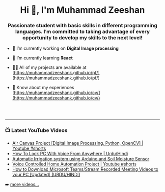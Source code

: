 <h1 align="center">Hi 👋, I'm Muhammad Zeeshan</h1>
<h3 align="center">Passionate student with basic skills in different programming languages. I’m committed to taking advantage of every opportunity to develop my skills to the next level!</h3>

- 🔭 I’m currently working on **Digital Image processing**

- 🌱 I’m currently learning **React**

- 👨‍💻 All of my projects are available at [https://muhammadzeeshank.github.io/pf/](https://muhammadzeeshank.github.io/pf/)

- 📄 Know about my experiences [https://muhammadzeeshank.github.io/cv/](https://muhammadzeeshank.github.io/cv/)


<br />
<br />

---

### 📺 Latest YouTube Videos

<!-- YOUTUBE:START -->
- [Air Canvas Project [Digital Image Processing, Python, OpenCV] | Youtube #shorts](https://www.youtube.com/watch?v=heuERauaPJE)
- [How To Lock PC With Voice From Anywhere | Urdu/Hindi](https://www.youtube.com/watch?v=QuwMrZ9yfu8)
- [Automatic Irrigation system using Arduino and Soil Moisture Sensor](https://www.youtube.com/watch?v=WxjJttzQAcw)
- [Voice Controlled Home Automation Project | Youtube #shorts](https://www.youtube.com/watch?v=g172va8gjZ0)
- [How to Download Microsoft Teams/Stream Recorded Meeting Videos to your PC [Updated] (URDU/HINDI)](https://www.youtube.com/watch?v=uLQLCpji7pc)
<!-- YOUTUBE:END -->

➡️ [more videos...](https://www.youtube.com/bengrs)
